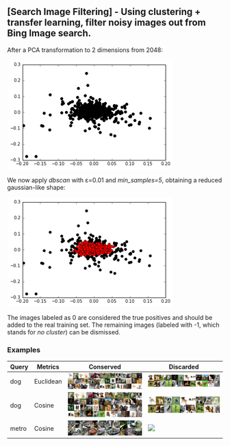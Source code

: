 ## [Search Image Filtering] - Using clustering + transfer learning, filter noisy images out from Bing Image search.

After a PCA transformation to 2 dimensions from 2048:

<img src="https://raw.githubusercontent.com/ArtificialBreeze/MachineLearning/master/media/ImageFiltering_1.png"></img>


We now apply *dbscan* with &#949;=0.01 and *min_samples=5*, obtaining a reduced gaussian-like shape:

<img src="https://raw.githubusercontent.com/ArtificialBreeze/MachineLearning/master/media/ImageFiltering_2.png"></img>

The images labeled as 0 are considered the true positives and should be added to the real training set. The remaining images (labeled with -1, which stands for *no cluster*) can be dismissed.

### Examples

| Query | Metrics | Conserved | Discarded |
|-------|---------|-----------|-----------|
|  dog  |Euclidean|  <img src="https://raw.githubusercontent.com/ArtificialBreeze/MachineLearning/master/media/ImageFiltering_dog_good_euclidean.jpg"></img>         |    <img src="https://raw.githubusercontent.com/ArtificialBreeze/MachineLearning/master/media/ImageFiltering_dog_bad_euclidean.jpg"></img>       |
|  dog  |Cosine|  <img src="https://raw.githubusercontent.com/ArtificialBreeze/MachineLearning/master/media/ImageFiltering_dog_good_cosine.jpg"></img>         |    <img src="https://raw.githubusercontent.com/ArtificialBreeze/MachineLearning/master/media/ImageFiltering_dog_bad_cosine.jpg"></img>       |
| metro |Cosine|  <img src="https://raw.githubusercontent.com/ArtificialBreeze/MachineLearning/master/media/ImageFiltering_metro_good_cosine.jpg"></img>         |    <img src="https://raw.githubusercontent.com/ArtificialBreeze/MachineLearning/master/media/ImageFiltering_metro_bad_cosine.jpg"></img>       |